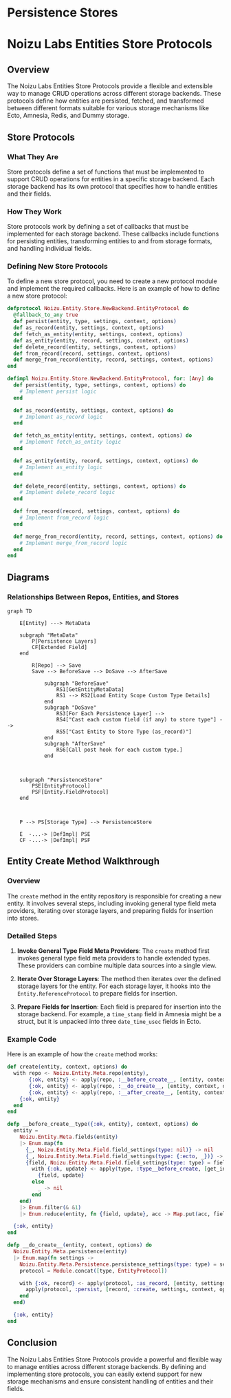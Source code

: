 Persistence Stores
====================
# Noizu Labs Entities Store Protocols

## Overview

The Noizu Labs Entities Store Protocols provide a flexible and extensible way to manage CRUD operations across different storage backends. These protocols define how entities are persisted, fetched, and transformed between different formats suitable for various storage mechanisms like Ecto, Amnesia, Redis, and Dummy storage.

## Store Protocols

### What They Are

Store protocols define a set of functions that must be implemented to support CRUD operations for entities in a specific storage backend. Each storage backend has its own protocol that specifies how to handle entities and their fields.

### How They Work

Store protocols work by defining a set of callbacks that must be implemented for each storage backend. These callbacks include functions for persisting entities, transforming entities to and from storage formats, and handling individual fields.

### Defining New Store Protocols

To define a new store protocol, you need to create a new protocol module and implement the required callbacks. Here is an example of how to define a new store protocol:

```elixir
defprotocol Noizu.Entity.Store.NewBackend.EntityProtocol do
  @fallback_to_any true
  def persist(entity, type, settings, context, options)
  def as_record(entity, settings, context, options)
  def fetch_as_entity(entity, settings, context, options)
  def as_entity(entity, record, settings, context, options)
  def delete_record(entity, settings, context, options)
  def from_record(record, settings, context, options)
  def merge_from_record(entity, record, settings, context, options)
end

defimpl Noizu.Entity.Store.NewBackend.EntityProtocol, for: [Any] do
  def persist(entity, type, settings, context, options) do
    # Implement persist logic
  end

  def as_record(entity, settings, context, options) do
    # Implement as_record logic
  end

  def fetch_as_entity(entity, settings, context, options) do
    # Implement fetch_as_entity logic
  end

  def as_entity(entity, record, settings, context, options) do
    # Implement as_entity logic
  end

  def delete_record(entity, settings, context, options) do
    # Implement delete_record logic
  end

  def from_record(record, settings, context, options) do
    # Implement from_record logic
  end

  def merge_from_record(entity, record, settings, context, options) do
    # Implement merge_from_record logic
  end
end
```

## Diagrams

### Relationships Between Repos, Entities, and Stores

```mermaid
graph TD
    
    E[Entity] ---> MetaData        
    
    subgraph "MetaData"
        P[Persistence Layers]
        CF[Extended Field]
    end
    
        R[Repo] --> Save 
        Save --> BeforeSave --> DoSave --> AfterSave
            
            subgraph "BeforeSave"
                RS1[GetEntityMetaData]
                RS1 --> RS2[Load Entity Scope Custom Type Details]
            end
            subgraph "DoSave"
                RS3[For Each Persistence Layer] -->
                RS4["Cast each custom field (if any) to store type"] -->
                RS5["Cast Entity to Store Type (as_record)"]                 
            end
            subgraph "AfterSave"
                RS6[Call post hook for each custom type.]
            end
        
        
    
    subgraph "PersistenceStore"
        PSE[EntityProtocol]
        PSF[Entity.FieldProtocol]
    end
    
    
    
    P --> PS[Storage Type] --> PersistenceStore
    
    E  -...-> |DefImpl| PSE
    CF -...-> |DefImpl| PSF
```

## Entity Create Method Walkthrough

### Overview

The `create` method in the entity repository is responsible for creating a new entity. It involves several steps, including invoking general type field meta providers, iterating over storage layers, and preparing fields for insertion into stores.

### Detailed Steps

1. **Invoke General Type Field Meta Providers**: The `create` method first invokes general type field meta providers to handle extended types. These providers can combine multiple data sources into a single view.

2. **Iterate Over Storage Layers**: The method then iterates over the defined storage layers for the entity. For each storage layer, it hooks into the `Entity.ReferenceProtocol` to prepare fields for insertion.

3. **Prepare Fields for Insertion**: Each field is prepared for insertion into the storage backend. For example, a `time_stamp` field in Amnesia might be a struct, but it is unpacked into three `date_time_usec` fields in Ecto.

### Example Code

Here is an example of how the `create` method works:

```elixir
def create(entity, context, options) do
  with repo <- Noizu.Entity.Meta.repo(entity),
       {:ok, entity} <- apply(repo, :__before_create__, [entity, context, options]),
       {:ok, entity} <- apply(repo, :__do_create__, [entity, context, options]),
       {:ok, entity} <- apply(repo, :__after_create__, [entity, context, options]) do
    {:ok, entity}
  end
end

defp __before_create__type({:ok, entity}, context, options) do
  entity =
    Noizu.Entity.Meta.fields(entity)
    |> Enum.map(fn
      {_, Noizu.Entity.Meta.Field.field_settings(type: nil)} -> nil
      {_, Noizu.Entity.Meta.Field.field_settings(type: {:ecto, _})} -> nil
      {field, Noizu.Entity.Meta.Field.field_settings(type: type) = field_settings} ->
        with {:ok, update} <- apply(type, :type__before_create, [get_in(entity, [Access.key(field)]), field_settings, context, options]) do
          {field, update}
        else
          _ -> nil
        end
    end)
    |> Enum.filter(& &1)
    |> Enum.reduce(entity, fn {field, update}, acc -> Map.put(acc, field, update) end)

  {:ok, entity}
end

defp __do_create__(entity, context, options) do
  Noizu.Entity.Meta.persistence(entity)
  |> Enum.map(fn settings ->
    Noizu.Entity.Meta.Persistence.persistence_settings(type: type) = settings
    protocol = Module.concat([type, EntityProtocol])

    with {:ok, record} <- apply(protocol, :as_record, [entity, settings, context, options]) do
      apply(protocol, :persist, [record, :create, settings, context, options])
    end
  end)

  {:ok, entity}
end
```

## Conclusion

The Noizu Labs Entities Store Protocols provide a powerful and flexible way to manage entities across different storage backends. By defining and implementing store protocols, you can easily extend support for new storage mechanisms and ensure consistent handling of entities and their fields.